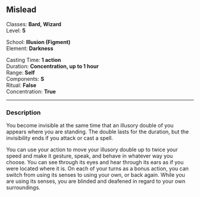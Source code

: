## Mislead

Classes: **Bard, Wizard**  
Level: **5**  

School: **Illusion (Figment)**  
Element: **Darkness**  

Casting Time: **1 action**  
Duration: **Concentration, up to 1 hour**  
Range: **Self**  
Components: **S**  
Ritual: **False**  
Concentration: **True**  

------

### Description

You become invisible at the same time that an illusory double of you appears where you are standing. The double lasts for the duration, but the invisibility ends if you attack or cast a spell.

You can use your action to move your illusory double up to twice your speed and make it gesture, speak, and behave in whatever way you choose. You can see through its eyes and hear through its ears as if you were located where it is. On each of your turns as a bonus action, you can switch from using its senses to using your own, or back again. While you are using its senses, you are blinded and deafened in regard to your own surroundings.